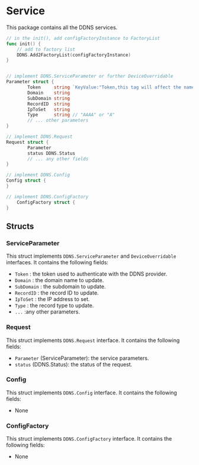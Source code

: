 # Service

This package contains all the DDNS services.

```go
// in the init(), add configFactoryInstance to FactoryList
func init() {
	// add to factory list
	DDNS.Add2FactoryList(configFactoryInstance)
}


// implement DDNS.ServiceParameter or further DeviceOverridable
Parameter struct {
		Token     string `KeyValue:"Token,this tag will affect the name displayed in config, all the string after the ',' will be displayed as comments above this key"`
		Domain    string
		SubDomain string
		RecordID  string
		IpToSet   string
		Type      string // "AAAA" or "A"
		// ... other parameters
}

// implement DDNS.Request
Request struct {
		Parameter
		status DDNS.Status
		// ... any other fields
}

// implement DDNS.Config
Config struct {
}

// implement DDNS.ConfigFactory
	ConfigFactory struct {
}


```

## Structs

### ServiceParameter

This struct implements `DDNS.ServiceParameter` and `DeviceOverridable` interfaces. It contains the following fields:

- `Token` : the token used to authenticate with the DDNS provider.
- `Domain` : the domain name to update.
- `SubDomain` : the subdomain to update.
- `RecordID` : the record ID to update.
- `IpToSet` : the IP address to set.
- `Type` : the record type to update.
- `...` :any other parameters.

### Request

This struct implements `DDNS.Request` interface. It contains the following fields:

- `Parameter` (ServiceParameter): the service parameters.
- `status` (DDNS.Status): the status of the request.

### Config

This struct implements `DDNS.Config` interface. It contains the following fields:

- None

### ConfigFactory

This struct implements `DDNS.ConfigFactory` interface. It contains the following fields:

- None
